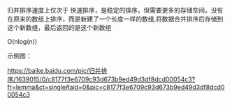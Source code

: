 归并排序速度上仅次于 快速排序，是稳定的排序，但需要更多的存储空间，没有在原来的数组上排序，而是新建了一个长度一样的数组,将数据合并排序后存储到这个新数组，最后返回的是这个新数组

O(nlog(n))

示例图：

https://baike.baidu.com/pic/归并排序/1639015/0/c8177f3e6709c93d673b9ed49d3df8dcd00054c3?fr=lemma&ct=single#aid=0&pic=c8177f3e6709c93d673b9ed49d3df8dcd00054c3